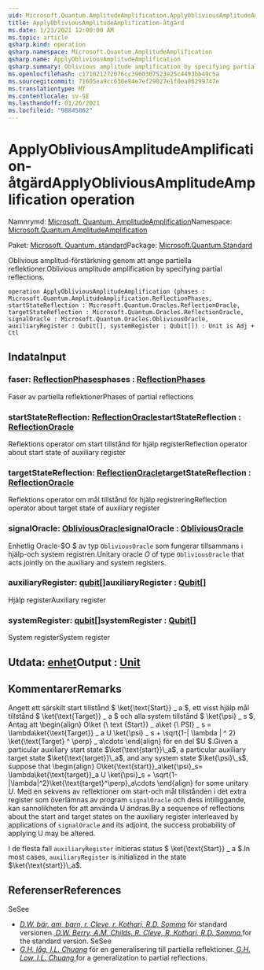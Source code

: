 ```yaml
---
uid: Microsoft.Quantum.AmplitudeAmplification.ApplyObliviousAmplitudeAmplification
title: ApplyObliviousAmplitudeAmplification-åtgärd
ms.date: 1/23/2021 12:00:00 AM
ms.topic: article
qsharp.kind: operation
qsharp.namespace: Microsoft.Quantum.AmplitudeAmplification
qsharp.name: ApplyObliviousAmplitudeAmplification
qsharp.summary: Oblivious amplitude amplification by specifying partial reflections.
ms.openlocfilehash: c171021272076cc3960307523e25c4493bb49c5a
ms.sourcegitcommit: 71605ea9cc630e84e7ef29027e1f0ea06299747e
ms.translationtype: MT
ms.contentlocale: sv-SE
ms.lasthandoff: 01/26/2021
ms.locfileid: "98845862"
---
```

# <a name="applyobliviousamplitudeamplification-operation"></a><span data-ttu-id="1d9b6-102">ApplyObliviousAmplitudeAmplification-åtgärd</span><span class="sxs-lookup"><span data-stu-id="1d9b6-102">ApplyObliviousAmplitudeAmplification operation</span></span>

<span data-ttu-id="1d9b6-103">Namnrymd: [Microsoft. Quantum. AmplitudeAmplification](xref:Microsoft.Quantum.AmplitudeAmplification)</span><span class="sxs-lookup"><span data-stu-id="1d9b6-103">Namespace: [Microsoft.Quantum.AmplitudeAmplification](xref:Microsoft.Quantum.AmplitudeAmplification)</span></span>

<span data-ttu-id="1d9b6-104">Paket: [Microsoft. Quantum. standard](https://nuget.org/packages/Microsoft.Quantum.Standard)</span><span class="sxs-lookup"><span data-stu-id="1d9b6-104">Package: [Microsoft.Quantum.Standard](https://nuget.org/packages/Microsoft.Quantum.Standard)</span></span>


<span data-ttu-id="1d9b6-105">Oblivious amplitud-förstärkning genom att ange partiella reflektioner.</span><span class="sxs-lookup"><span data-stu-id="1d9b6-105">Oblivious amplitude amplification by specifying partial reflections.</span></span>

```qsharp
operation ApplyObliviousAmplitudeAmplification (phases : Microsoft.Quantum.AmplitudeAmplification.ReflectionPhases, startStateReflection : Microsoft.Quantum.Oracles.ReflectionOracle, targetStateReflection : Microsoft.Quantum.Oracles.ReflectionOracle, signalOracle : Microsoft.Quantum.Oracles.ObliviousOracle, auxiliaryRegister : Qubit[], systemRegister : Qubit[]) : Unit is Adj + Ctl
```


## <a name="input"></a><span data-ttu-id="1d9b6-106">Indata</span><span class="sxs-lookup"><span data-stu-id="1d9b6-106">Input</span></span>

### <a name="phases--reflectionphases"></a><span data-ttu-id="1d9b6-107">faser: [ReflectionPhases](xref:Microsoft.Quantum.AmplitudeAmplification.ReflectionPhases)</span><span class="sxs-lookup"><span data-stu-id="1d9b6-107">phases : [ReflectionPhases](xref:Microsoft.Quantum.AmplitudeAmplification.ReflectionPhases)</span></span>

<span data-ttu-id="1d9b6-108">Faser av partiella reflektioner</span><span class="sxs-lookup"><span data-stu-id="1d9b6-108">Phases of partial reflections</span></span>


### <a name="startstatereflection--reflectionoracle"></a><span data-ttu-id="1d9b6-109">startStateReflection: [ReflectionOracle](xref:Microsoft.Quantum.Oracles.ReflectionOracle)</span><span class="sxs-lookup"><span data-stu-id="1d9b6-109">startStateReflection : [ReflectionOracle](xref:Microsoft.Quantum.Oracles.ReflectionOracle)</span></span>

<span data-ttu-id="1d9b6-110">Reflektions operator om start tillstånd för hjälp register</span><span class="sxs-lookup"><span data-stu-id="1d9b6-110">Reflection operator about start state of auxiliary register</span></span>


### <a name="targetstatereflection--reflectionoracle"></a><span data-ttu-id="1d9b6-111">targetStateReflection: [ReflectionOracle](xref:Microsoft.Quantum.Oracles.ReflectionOracle)</span><span class="sxs-lookup"><span data-stu-id="1d9b6-111">targetStateReflection : [ReflectionOracle](xref:Microsoft.Quantum.Oracles.ReflectionOracle)</span></span>

<span data-ttu-id="1d9b6-112">Reflektions operator om mål tillstånd för hjälp registrering</span><span class="sxs-lookup"><span data-stu-id="1d9b6-112">Reflection operator about target state of auxiliary register</span></span>


### <a name="signaloracle--obliviousoracle"></a><span data-ttu-id="1d9b6-113">signalOracle: [ObliviousOracle](xref:Microsoft.Quantum.Oracles.ObliviousOracle)</span><span class="sxs-lookup"><span data-stu-id="1d9b6-113">signalOracle : [ObliviousOracle](xref:Microsoft.Quantum.Oracles.ObliviousOracle)</span></span>

<span data-ttu-id="1d9b6-114">Enhetlig Oracle-$O $ av typ `ObliviousOracle` som fungerar tillsammans i hjälp-och system registren.</span><span class="sxs-lookup"><span data-stu-id="1d9b6-114">Unitary oracle $O$ of type `ObliviousOracle` that acts jointly on the auxiliary and system registers.</span></span>


### <a name="auxiliaryregister--qubit"></a><span data-ttu-id="1d9b6-115">auxiliaryRegister: [qubit](xref:microsoft.quantum.lang-ref.qubit)[]</span><span class="sxs-lookup"><span data-stu-id="1d9b6-115">auxiliaryRegister : [Qubit](xref:microsoft.quantum.lang-ref.qubit)[]</span></span>

<span data-ttu-id="1d9b6-116">Hjälp register</span><span class="sxs-lookup"><span data-stu-id="1d9b6-116">Auxiliary register</span></span>


### <a name="systemregister--qubit"></a><span data-ttu-id="1d9b6-117">systemRegister: [qubit](xref:microsoft.quantum.lang-ref.qubit)[]</span><span class="sxs-lookup"><span data-stu-id="1d9b6-117">systemRegister : [Qubit](xref:microsoft.quantum.lang-ref.qubit)[]</span></span>

<span data-ttu-id="1d9b6-118">System register</span><span class="sxs-lookup"><span data-stu-id="1d9b6-118">System register</span></span>



## <a name="output--unit"></a><span data-ttu-id="1d9b6-119">Utdata: [enhet](xref:microsoft.quantum.lang-ref.unit)</span><span class="sxs-lookup"><span data-stu-id="1d9b6-119">Output : [Unit](xref:microsoft.quantum.lang-ref.unit)</span></span>



## <a name="remarks"></a><span data-ttu-id="1d9b6-120">Kommentarer</span><span class="sxs-lookup"><span data-stu-id="1d9b6-120">Remarks</span></span>

<span data-ttu-id="1d9b6-121">Angett ett särskilt start tillstånd $ \ket{\text{Start}} \_ a $, ett visst hjälp mål tillstånd $ \ket{\text{Target}} \_ a $ och alla system tillstånd $ \ket{\psi} \_ s $, Antag att \begin{align} O\ket {\ text {Start}} \_ a\ket {\ PSI} \_ s = \lambda\ket{\text{Target}} \_ a U \ket{\psi} \_ s + \sqrt{1-| \lambda | ^ 2} \ket{\text{Target} ^ \perp} \_ a\cdots \end{align} för en del $U $.</span><span class="sxs-lookup"><span data-stu-id="1d9b6-121">Given a particular auxiliary start state $\ket{\text{start}}\_a$, a particular auxiliary target state $\ket{\text{target}}\_a$, and any system state $\ket{\psi}\_s$, suppose that \begin{align} O\ket{\text{start}}\_a\ket{\psi}\_s= \lambda\ket{\text{target}}\_a U \ket{\psi}\_s + \sqrt{1-|\lambda|^2}\ket{\text{target}^\perp}\_a\cdots \end{align} for some unitary $U$.</span></span>
<span data-ttu-id="1d9b6-122">Med en sekvens av reflektioner om start-och mål tillstånden i det extra register som överlämnas av program `signalOracle` och dess intilliggande, kan sannolikheten för att använda U ändras.</span><span class="sxs-lookup"><span data-stu-id="1d9b6-122">By a sequence of reflections about the start and target states on the auxiliary register interleaved by applications of `signalOracle` and its adjoint, the success probability of applying U may be altered.</span></span>

<span data-ttu-id="1d9b6-123">I de flesta fall `auxiliaryRegister` initieras status $ \ket{\text{Start}} \_ a $.</span><span class="sxs-lookup"><span data-stu-id="1d9b6-123">In most cases, `auxiliaryRegister` is initialized in the state $\ket{\text{start}}\_a$.</span></span>

## <a name="references"></a><span data-ttu-id="1d9b6-124">Referenser</span><span class="sxs-lookup"><span data-stu-id="1d9b6-124">References</span></span>

<span data-ttu-id="1d9b6-125">Se</span><span class="sxs-lookup"><span data-stu-id="1d9b6-125">See</span></span>

- <span data-ttu-id="1d9b6-126">[ *D.W. bär, am, barn, r. Cleve, r. Kothari, R.D. Somma*](https://arxiv.org/abs/1312.1414) för standard versionen.</span><span class="sxs-lookup"><span data-stu-id="1d9b6-126">[ *D.W. Berry, A.M. Childs, R. Cleve, R. Kothari, R.D. Somma* ](https://arxiv.org/abs/1312.1414) for the standard version.</span></span>
  <span data-ttu-id="1d9b6-127">Se</span><span class="sxs-lookup"><span data-stu-id="1d9b6-127">See</span></span>
- <span data-ttu-id="1d9b6-128">[ *G.H. låg, I.L. Chuang*](https://arxiv.org/abs/1610.06546) för en generalisering till partiella reflektioner.</span><span class="sxs-lookup"><span data-stu-id="1d9b6-128">[ *G.H. Low, I.L. Chuang* ](https://arxiv.org/abs/1610.06546) for a generalization to partial reflections.</span></span>